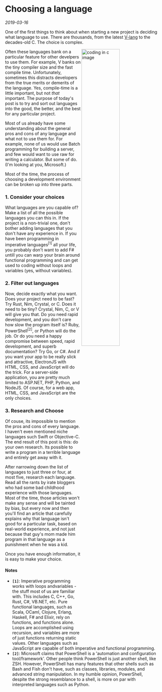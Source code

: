 # Choosing a language

*2019-03-16*

One of the first things to think about when starting a new project is deciding what language to use. There are thousands, from the latest [V-lang](https://v-lang.io) to the decades-old C. The choice is complex.

<img src="https://upload.wikimedia.org/wikipedia/commons/3/39/C_Hello_World_Program.png" alt="coding in c image" align="right" width="50%">

Often these languages bank on a particular feature for other develpers to use them. For example, V banks on the tiny compiler size and the fast compile time. Unfortunately, sometimes this distracts developers from the true merits or demerits of the language. Yes, compile-time is a little important, but not *that* important. The purpose of today's post is to try and sort out languages into the good, the better, and the best for any particular project.

Most of us already have some understanding about the general pros and cons of any language and what not to use them for. For example, none of us would use Batch programming for building a server, and few would want to use raw for writing a calculator. But some of do. (I'm looking at you, Microsoft.)

Most of the time, the process of choosing a development environment can be broken up into three parts.

### 1. Consider your choices
What languages are you capable of? Make a list of all the possible languages you can this in. If the project is a non-trivial one, don't bother adding languages that you don't have any experience in. If you have been programming in imperative languages<sup>[1]</sup> all your life, you probably don't want to add F# untill you can warp your brain around functional programming and can get used to coding without loops and variables (yes, without variables).

### 2. Filter out languages
Now, decide exactly what you want. Does your project need to be fast? Try Rust, Nim, Crystal, or C. Does it need to be tiny? Crystal, Nim, C, or V will give you that. Do you need rapid development, and you don't care how slow the program itself is? Ruby, PowerShell<sup>[2]</sup>, or Python will do the job. Or do you need a happy compromise between speed, rapid development, and superb documentation? Try Go, or C#. And if you want your app to be really slick and attractive, ElectronJS with HTML, CSS, and JavaScript will do the trick. For a server-side application, you are pretty much limited to ASP.NET, PHP, Python, and NodeJS. Of course, for a web app, HTML, CSS, and JavaScript are the only choices.

### 3. Research and Choose
Of couse, its impossible to mention the pros and cons of every language. I haven't even mentioned niche languages such Swift or Objective-C. The end result of this post is this: do your own research. Its possible to write a program in a terrible language and entirely get away with it.

After narrowing down the list of languages to just three or four, at most five, research each language. Read all the rants by irate bloggers who had some bad childhood experience with those languages. Most of the time, those articles won't make any sense and will be tainted by bias, but every now and then you'll find an article that carefully explains why that language isn't good for a particular task, based on real-world experience, and not just because that guy's mom made him program in that language as a punishment when he was a kid.

Once you have enough information, it is easy to make your choice.

#### Notes
- **`[1]`**: Imperative programming works with loops andvariables - the stuff most of us are familiar with. This includes C, C++, Go, Rust, C#, VB.NET, etc. Pure functional languages, such as Scala, OCaml, Clojure, Erlang, Haskell, F# and Elixir, rely on functions, and functions alone. Loops are accomplished using recursion, and variables are more of just functions returning static values. Other languages such as JavaScript are capable of both imperative and functional programming.
- **`[2]`**: Microsoft claims that PowerShell is a 'automation and configuration tool/framework'. Other people think PowerShell is just another shell, like ZSH. However, PowerShell has many features that other shells such as Bash and Fish don't have, such as classes, libraries, modules, and advanced string manipulation. In my humble opinion, PowerShell, despite the strong resemblance to a shell, is more on par with interpreted languages such as Python.
